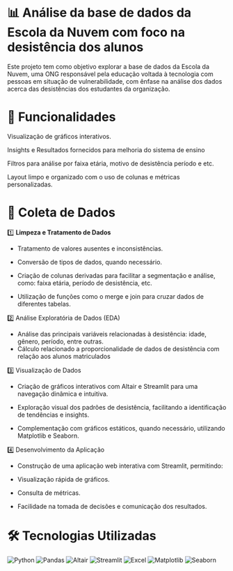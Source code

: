 # 📊 Análise da base de dados da Escola da Nuvem com foco na desistência dos alunos

Este projeto tem como objetivo explorar a base de dados da Escola da Nuvem, uma ONG responsável pela educação voltada à tecnologia com pessoas em situação de vulnerabilidade, com ênfase na análise dos dados acerca das desistências dos estudantes da organização.

# 🚀 Funcionalidades
Visualização de gráficos interativos.

Insights e Resultados fornecidos para melhoria do sistema de ensino

Filtros para análise por faixa etária, motivo de desistência período e etc.

Layout limpo e organizado com o uso de colunas e métricas personalizadas.

# 🧷 Coleta de Dados

1️⃣ **Limpeza e Tratamento de Dados**

- Tratamento de valores ausentes e inconsistências.

- Conversão de tipos de dados, quando necessário.

- Criação de colunas derivadas para facilitar a segmentação e análise, como: faixa etária, período de desistência, etc.

- Utilização de funções como o merge e join para cruzar dados de diferentes tabelas.

2️⃣ Análise Exploratória de Dados (EDA)
- Análise das principais variáveis relacionadas à desistência: idade, gênero, período, entre outras.
- Cálculo relacionado a proporcionalidade de dados de desistência com relação aos alunos matriculados

3️⃣ Visualização de Dados
- Criação de gráficos interativos com Altair e Streamlit para uma navegação dinâmica e intuitiva.

- Exploração visual dos padrões de desistência, facilitando a identificação de tendências e insights.

- Complementação com gráficos estáticos, quando necessário, utilizando Matplotlib e Seaborn.

4️⃣ Desenvolvimento da Aplicação
- Construção de uma aplicação web interativa com Streamlit, permitindo:

- Visualização rápida de gráficos.

- Consulta de métricas.

- Facilidade na tomada de decisões e comunicação dos resultados.

# 🛠️ Tecnologias Utilizadas
![Python](https://img.shields.io/badge/Python-3.10-blue) ![Pandas](https://img.shields.io/badge/Pandas-Manipulação%20e%20análise%20de%20dados-150458?logo=pandas&logoColor=white) ![Altair](https://img.shields.io/badge/Altair-Visualização%20de%20dados-FF5C5C?logo=data:image/svg+xml;base64,PHN2ZyB3aWR0aD0iMTUiIGhlaWdodD0iMTUiIHZpZXdCb3g9IjAgMCAxNSAxNSIgZmlsbD0ibm9uZSIgeG1sbnM9Imh0dHA6Ly93d3cudzMub3JnL3N2ZyI+PC9zdmc+) ![Streamlit](https://img.shields.io/badge/Streamlit-Criação%20de%20aplicações%20web%20interativas-FF4B4B?logo=streamlit&logoColor=white) ![Excel](https://img.shields.io/badge/Excel-Base%20de%20dados%20em%20formato%20.xlsx-217346?logo=microsoft-excel&logoColor=white) ![Matplotlib](https://img.shields.io/badge/Matplotlib-Geração%20de%20gráficos%20estáticos%20e%20interativos-3776AB?logo=python&logoColor=white) ![Seaborn](https://img.shields.io/badge/Seaborn-Visualização%20estatística%20de%20dados-4C72B0?logo=python&logoColor=white)
